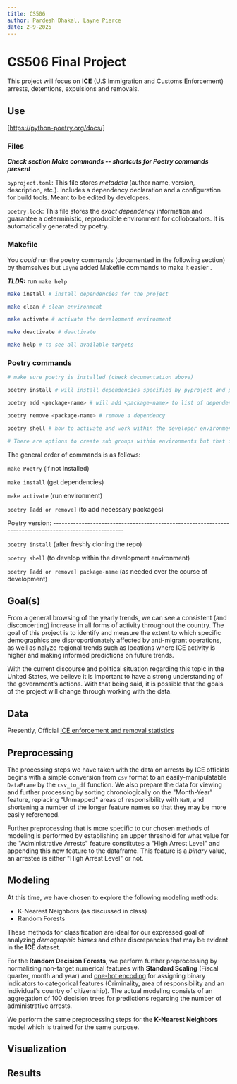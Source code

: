 ```yaml
---
title: CS506
author: Pardesh Dhakal, Layne Pierce
date: 2-9-2025
---
```




# CS506 Final Project
This project will focus on **ICE** (U.S Immigration and Customs Enforcement) arrests, detentions, expulsions and removals.

## Use


[https://python-poetry.org/docs/]


### Files

***Check section Make commands -- shortcuts for Poetry commands present***

`pyproject.toml`: This file stores *metadata* (author name, version, description, etc.). Includes a dependency declaration and a configuration for build tools. Meant to be edited by developers.

`poetry.lock`: This file stores the *exact dependency* information and guarantee a deterministic, reproducible environment for colloborators. It is automatically generated by poetry.

### Makefile

You *could* run the poetry commands (documented in the following section) by themselves but `Layne` added Makefile commands to make it easier .

***TLDR:*** run `make help`

```bash
make install # install dependencies for the project

make clean # clean environment

make activate # activate the development environment

make deactivate # deactivate

make help # to see all available targets

```

### Poetry commands


```bash
# make sure poetry is installed (check documentation above)

poetry install # will install dependencies specified by pyproject and poetry.lock

poetry add <package-name> # will add <package-name> to list of dependencies in poetry.lock :)

poetry remove <package-name> # remove a dependency

poetry shell # how to activate and work within the developer environment

# There are options to create sub groups within environments but that is overly complicated for our purposes.

```

The general order of commands is as follows:

`make Poetry` (if not installed)

`make install` (get dependencies)

`make activate` (run environment)

`poetry [add or remove]` (to add necessary packages) 

Poetry version: -------------------------------------------------------------------------------------------------------

`poetry install` (after freshly cloning the repo)

`poetry shell` (to develop within the development environment)

`poetry [add or remove] package-name` (as needed over the course of development)

## Goal(s)
From a general browsing of the yearly trends, we can see a consistent (and disconcerting) increase in all forms of activity throughout the country. The goal of this project is to identify and measure the extent to which specific demographics are disproportionately affected by anti-migrant operations, as well as nalyze regional trends such as locations where ICE activity is higher and making informed predictions on future trends.

With the current discourse and political situation regarding this topic in the United States, we believe it is important to have a strong understanding of the government’s actions. With that being said, it is possible that the goals of the project will change through working with the data.

## Data
Presently, Official [ICE enforcement and removal statistics](https://www.ice.gov/spotlight/statistics)


## Preprocessing 
The processing steps we have taken with the data on arrests by ICE officials begins with a simple conversion from `csv` format to an easily-manipulatable `DataFrame` by the `csv_to_df` function. We also prepare the data for viewing and further processing by sorting chronologically on the "Month-Year" feature, replacing "Unmapped" areas of responsibility with `NaN`, and shortening a number of the longer feature names so that they may be more easily referenced.

Further preprocessing that is more specific to our chosen methods of modeling is performed by establishing an upper threshold for what value for the "Administrative Arrests" feature constitutes a "High Arrest Level" and appending this new feature to the dataframe. This feature is a *binary* value, an arrestee is either "High Arrest Level" or not.

## Modeling
At this time, we have chosen to explore the following modeling methods:
- K-Nearest Neighbors (as discussed in class)
- Random Forests

These methods for classification are ideal for our expressed goal of analyzing *demographic biases* and other discrepancies that may be evident in the **ICE** dataset.

For the **Random Decision Forests**, we perform further preprocessing by normalizing non-target numerical features with **Standard Scaling** (Fiscal quarter, month and year) and [one-hot encoding](https://www.geeksforgeeks.org/ml-one-hot-encoding/) for assigning binary indicators to categorical features (Criminality, area of responsibility and an individual's country of citizenship). The actual modeling consists of an aggregation of 100 decision trees for predictions regarding the number of administrative arrests.

We perform the same preprocessing steps for the  **K-Nearest Neighbors** model which is trained for the same purpose.

## Visualization

## Results



